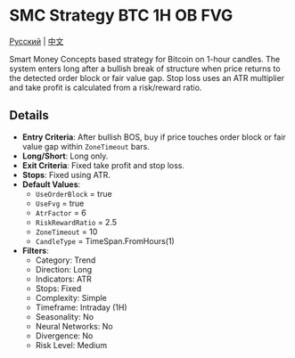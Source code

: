 # SMC Strategy BTC 1H OB FVG
[Русский](README_ru.md) | [中文](README_cn.md)

Smart Money Concepts based strategy for Bitcoin on 1-hour candles. The system enters long after a bullish break of structure when price returns to the detected order block or fair value gap. Stop loss uses an ATR multiplier and take profit is calculated from a risk/reward ratio.

## Details

- **Entry Criteria**: After bullish BOS, buy if price touches order block or fair value gap within `ZoneTimeout` bars.
- **Long/Short**: Long only.
- **Exit Criteria**: Fixed take profit and stop loss.
- **Stops**: Fixed using ATR.
- **Default Values**:
  - `UseOrderBlock` = true
  - `UseFvg` = true
  - `AtrFactor` = 6
  - `RiskRewardRatio` = 2.5
  - `ZoneTimeout` = 10
  - `CandleType` = TimeSpan.FromHours(1)
- **Filters**:
  - Category: Trend
  - Direction: Long
  - Indicators: ATR
  - Stops: Fixed
  - Complexity: Simple
  - Timeframe: Intraday (1H)
  - Seasonality: No
  - Neural Networks: No
  - Divergence: No
  - Risk Level: Medium
